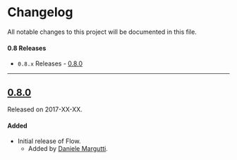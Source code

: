 # Changelog

All notable changes to this project will be documented in this file.

#### 0.8 Releases
- `0.8.x` Releases - [0.8.0](#080)

---
## [0.8.0](https://github.com/Alamofire/Alamofire/releases/tag/0.8.0)
Released on 2017-XX-XX.

#### Added
- Initial release of Flow.
  - Added by [Daniele Margutti](https://github.com/malcommac).